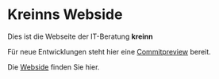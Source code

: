 # Kreinns Webside 

Dies ist die Webseite der IT-Beratung **kreinn**

Für neue Entwicklungen steht hier eine [Commitpreview](https://kreativteam.netlify.com/) bereit. 

Die [Webside](https://www.kreinn.de) finden Sie hier.
